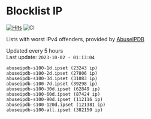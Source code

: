 # Blocklist IP

[![Hits](https://hits.seeyoufarm.com/api/count/incr/badge.svg?url=https%3A%2F%2Fgithub.com%2Fborestad%2Fblocklist-ip%2F&count_bg=%2379C83D&title_bg=%23555555&icon=&icon_color=%23E7E7E7&title=hits&edge_flat=false)](https://hits.seeyoufarm.com)  ![CI](https://img.shields.io/github/workflow/status/borestad/blocklist-ip/CI?style=flat-square)

Lists with worst IPv4 offenders, provided by [AbuseIPDB](https://www.abuseipdb.com/)

<!-- FOOTER-PLACEHOLDER -->
Updated every 5 hours<br>
Last update: `2023-10-02 - 01:13:04`
```
abuseipdb-s100-1d.ipset (23243 ip)
abuseipdb-s100-2d.ipset (27806 ip)
abuseipdb-s100-3d.ipset (31083 ip)
abuseipdb-s100-7d.ipset (39298 ip)
abuseipdb-s100-30d.ipset (62849 ip)
abuseipdb-s100-60d.ipset (87424 ip)
abuseipdb-s100-90d.ipset (112116 ip)
abuseipdb-s100-120d.ipset (121381 ip)
abuseipdb-s100-all.ipset (382150 ip)
```
